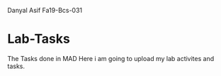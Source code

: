 Danyal Asif
Fa19-Bcs-031
# Lab-Tasks
The Tasks done in MAD
Here i am going to upload my lab activites and tasks.
